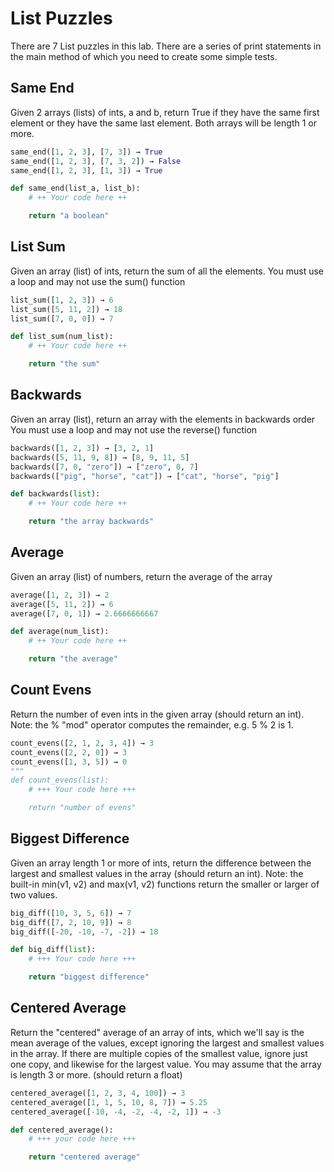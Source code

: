 # List Puzzles
There are 7 List puzzles in this lab.  There are a series of print
statements in the main method of which you need to create some simple
tests.

## Same End
Given 2 arrays (lists) of ints, a and b, return True if they have the
same first element or they have the same last element.
Both arrays will be length 1 or more.

```python
same_end([1, 2, 3], [7, 3]) → True
same_end([1, 2, 3], [7, 3, 2]) → False
same_end([1, 2, 3], [1, 3]) → True

def same_end(list_a, list_b):
    # ++ Your code here ++

    return "a boolean"
```

## List Sum
Given an array (list) of ints, return the sum of all the elements.
You must use a loop and may not use the sum() function

```python
list_sum([1, 2, 3]) → 6
list_sum([5, 11, 2]) → 18
list_sum([7, 0, 0]) → 7

def list_sum(num_list):
    # ++ Your code here ++

    return "the sum"
```

## Backwards
Given an array (list), return an array with the elements in backwards order
You must use a loop and may not use the reverse() function

```python
backwards([1, 2, 3]) → [3, 2, 1]
backwards([5, 11, 9, 8]) → [8, 9, 11, 5]
backwards([7, 0, "zero"]) → ["zero", 0, 7]
backwards(["pig", "horse", "cat"]) → ["cat", "horse", "pig"]

def backwards(list):
    # ++ Your code here ++

    return "the array backwards"
```

## Average
Given an array (list) of numbers, return the average of the array

```python
average([1, 2, 3]) → 2
average([5, 11, 2]) → 6
average([7, 0, 1]) → 2.6666666667

def average(num_list):
    # ++ Your code here ++

    return "the average"
```

## Count Evens
Return the number of even ints in the given array (should return an int).
Note: the % "mod" operator computes the remainder, e.g. 5 % 2 is 1.

```python
count_evens([2, 1, 2, 3, 4]) → 3
count_evens([2, 2, 0]) → 3
count_evens([1, 3, 5]) → 0
"""
def count_evens(list):
    # +++ Your code here +++

    return "number of evens"
```

## Biggest Difference
Given an array length 1 or more of ints, return the difference between
the largest and smallest values in the array (should return an int).
Note: the built-in min(v1, v2) and max(v1, v2) functions return the
smaller or larger of two values.

```python
big_diff([10, 3, 5, 6]) → 7
big_diff([7, 2, 10, 9]) → 8
big_diff([-20, -10, -7, -2]) → 18

def big_diff(list):
    # +++ Your code here +++

    return "biggest difference"
```

## Centered Average
Return the "centered" average of an array of ints, which we'll say is
the mean average of the values, except ignoring the largest and smallest
values in the array.
If there are multiple copies of the smallest value,
ignore just one copy, and likewise for the largest value. You may assume
that the array is length 3 or more. (should return a float)


```python
centered_average([1, 2, 3, 4, 100]) → 3
centered_average([1, 1, 5, 10, 8, 7]) → 5.25
centered_average([-10, -4, -2, -4, -2, 1]) → -3

def centered_average():
    # +++ your code here +++

    return "centered average"
```